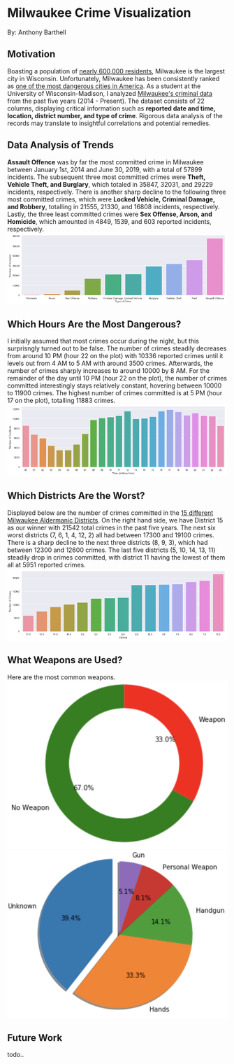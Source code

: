 # Milwaukee Crime Visualization 
By: Anthony Barthell

## Motivation
Boasting a population of [nearly 600,000 residents](http://www.city-data.com/city/Milwaukee-Wisconsin.html), Milwaukee is the largest city in Wisconsin. Unfortunately, Milwaukee has been consistently ranked as [one of the most dangerous cities in America](https://www.cbsnews.com/pictures/the-most-dangerous-cities-in-america/40/). As a student at the University of Wisconsin-Madison, I analyzed [Milwaukee's criminal data](https://data.milwaukee.gov/dataset/wibr/resource/87843297-a6fa-46d4-ba5d-cb342fb2d3bb) from the past five years (2014 - Present). The dataset consists of 22 columns, displaying critical information such as **reported date and time, location, district number, and type of crime**. Rigorous data analysis of the records may translate to insightful correlations and potential remedies.

## Data Analysis of Trends
**Assault Offence** was by far the most committed crime in Milwaukee between January 1st, 2014 and June 30, 2019, with a total of 57899 incidents. The subsequent three most committed crimes were **Theft, Vehicle Theft, and Burglary**, which totaled in 35847, 32031, and 29229 incidents, respectively. There is another sharp decline to the following three most committed crimes, which were **Locked Vehicle, Criminal Damage, and Robbery**, totalling in 21555, 21330, and 16808 incidents, respectively. Lastly, the three least committed crimes were **Sex Offense, Arson, and Homicide**, which amounted in 4849, 1539, and 603 reported incidents, respectively.
![Picture](https://github.com/abarthell/Milwaukee-Crime-Vis/blob/master/img/aplot.png)

## Which Hours Are the Most Dangerous?
I initially assumed that most crimes occur during the night, but this surprisngly turned out to be false. The number of crimes steadily decreases from around 10 PM (hour 22 on the plot) with 10336 reported crimes until it levels out from 4 AM to 5 AM with around 3500 crimes. Afterwards, the number of crimes sharply increases to around 10000 by 8 AM. For the remainder of the day until 10 PM (hour 22 on the plot), the number of crimes committed interestingly stays relatively constant, hovering between 10000 to 11900 crimes. The highest number of crimes committed is at 5 PM (hour 17 on the plot), totalling 11883 crimes.
![Picture](https://github.com/abarthell/Milwaukee-Crime-Vis/blob/master/img/bplot.png)

## Which Districts Are the Worst?
Displayed below are the number of crimes committed in the [15 different Milwaukee Aldermanic Districts](https://city.milwaukee.gov/Directory/How-to-Run-for-Public-Office/Nomination-Packet-Forms/District-Maps/Map-City-of-Milwaukee-Alderman.htm#.XRlhjpNKjOQ). On the right hand side, we have District 15 as our winner with 21542 total crimes in the past five years. The next six worst districts (7, 6, 1, 4, 12, 2) all had between 17300 and 19100 crimes. There is a sharp decline to the next three districts (8, 9, 3), which had between 12300 and 12600 crimes. The last five districts (5, 10, 14, 13, 11) steadily drop in crimes committed, with district 11 having the lowest of them all at 5951 reported crimes.
![Picture](https://github.com/abarthell/Milwaukee-Crime-Vis/blob/master/img/cplot.png)

## What Weapons are Used?
Here are the most common weapons.
![Picture](https://github.com/abarthell/Milwaukee-Crime-Vis/blob/master/img/dplot.png)
![Picture](https://github.com/abarthell/Milwaukee-Crime-Vis/blob/master/img/eplot.png)

## Future Work
todo..
